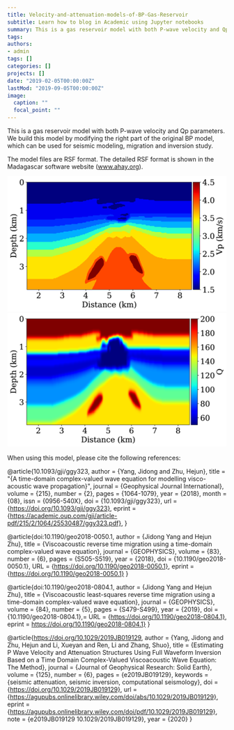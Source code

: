 ```yaml
---
title: Velocity-and-attenuation-models-of-BP-Gas-Reservoir
subtitle: Learn how to blog in Academic using Jupyter notebooks
summary: This is a gas reservoir model with both P-wave velocity and Qp parameters. 
tags:
authors:
- admin
tags: []
categories: []
projects: []
date: "2019-02-05T00:00:00Z"
lastMod: "2019-09-05T00:00:00Z"
image:
  caption: ""
  focal_point: ""
---
```




This is a gas reservoir model with both P-wave velocity and Qp parameters. We build this model by modifying the right part of the original BP model, which can be used for seismic modeling, migration and inversion study. 

The model files are RSF format. The detailed RSF format is shown in the Madagascar software website (www.ahay.org). 

![png](./vp.png)
![plot](./qp.png)


When using this model, please cite the following references:

@article{10.1093/gji/ggy323,
    author = {Yang, Jidong and Zhu, Hejun},
    title = "{A time-domain complex-valued wave equation for modelling visco-acoustic wave propagation}",
    journal = {Geophysical Journal International},
    volume = {215},
    number = {2},
    pages = {1064-1079},
    year = {2018},
    month = {08},
    issn = {0956-540X},
    doi = {10.1093/gji/ggy323},
    url = {https://doi.org/10.1093/gji/ggy323},
    eprint = {https://academic.oup.com/gji/article-pdf/215/2/1064/25530487/ggy323.pdf},
}



@article{doi:10.1190/geo2018-0050.1,
author = {Jidong Yang and Hejun Zhu},
title = {Viscoacoustic reverse time migration using a time-domain complex-valued wave equation},
journal = {GEOPHYSICS},
volume = {83},
number = {6},
pages = {S505-S519},
year = {2018},
doi = {10.1190/geo2018-0050.1},
URL = {https://doi.org/10.1190/geo2018-0050.1},
eprint = {https://doi.org/10.1190/geo2018-0050.1}
}


@article{doi:10.1190/geo2018-0804.1,
author = {Jidong Yang and Hejun Zhu},
title = {Viscoacoustic least-squares reverse time migration using a time-domain complex-valued wave equation},
journal = {GEOPHYSICS},
volume = {84},
number = {5},
pages = {S479-S499},
year = {2019},
doi = {10.1190/geo2018-0804.1},=
URL = {https://doi.org/10.1190/geo2018-0804.1},
eprint = https://doi.org/10.1190/geo2018-0804.1}
}


@article{https://doi.org/10.1029/2019JB019129,
author = {Yang, Jidong and Zhu, Hejun and Li, Xueyan and Ren, Li and Zhang, Shuo},
title = {Estimating P Wave Velocity and Attenuation Structures Using Full Waveform Inversion Based on a Time Domain Complex-Valued Viscoacoustic Wave Equation: The Method},
journal = {Journal of Geophysical Research: Solid Earth},
volume = {125},
number = {6},
pages = {e2019JB019129},
keywords = {seismic attenuation, seismic inversion, computational seismology},
doi = {https://doi.org/10.1029/2019JB019129},
url = {https://agupubs.onlinelibrary.wiley.com/doi/abs/10.1029/2019JB019129},
eprint = {https://agupubs.onlinelibrary.wiley.com/doi/pdf/10.1029/2019JB019129},
note = {e2019JB019129 10.1029/2019JB019129},
year = {2020}
}
